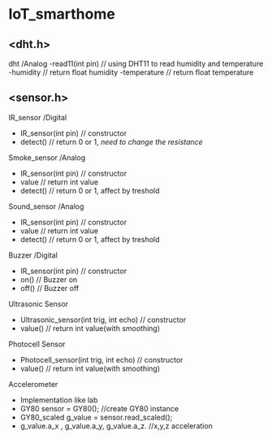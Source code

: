 # IoT_smarthome
## <dht.h>
dht		/Analog
-read11(int pin)	// using DHT11 to read humidity and temperature
-humidity		// return float humidity
-temperature		// return float temperature

## <sensor.h>
IR_sensor 	/Digital
- IR_sensor(int pin) 	// constructor
- detect()		// return 0 or 1, *need to change the resistance*

Smoke_sensor	/Analog
- IR_sensor(int pin) 	// constructor
- value			// return int value
- detect()		// return 0 or 1, affect by treshold

Sound_sensor	/Analog
- IR_sensor(int pin) 	// constructor
- value			// return int value
- detect()		// return 0 or 1, affect by treshold

Buzzer		/Digital
- IR_sensor(int pin) 	// constructor
- on()			// Buzzer on
- off()			// Buzzer off

Ultrasonic Sensor
- Ultrasonic_sensor(int trig, int echo)	// constructor
- value()				// return int value(with smoothing)

Photocell Sensor
- Photocell_sensor(int trig, int echo)	// constructor
- value()				// return int value(with smoothing)

Accelerometer
- Implementation like lab
- GY80 sensor = GY80(); 			//create GY80 instance
- GY80_scaled g_value = sensor.read_scaled();
- g_value.a_x , g_value.a_y, g_value.a_z. 	//x,y,z acceleration
